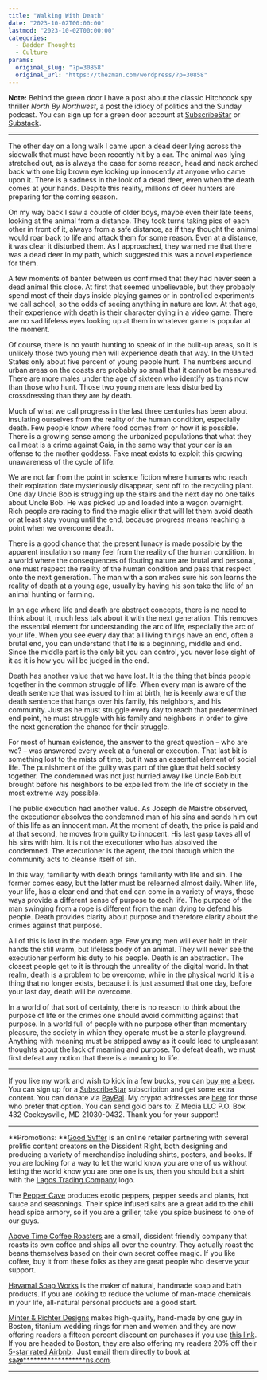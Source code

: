 ```yaml
---
title: "Walking With Death"
date: "2023-10-02T00:00:00"
lastmod: "2023-10-02T00:00:00"
categories:
  - Badder Thoughts
  - Culture
params:
  original_slug: "?p=30858"
  original_url: "https://thezman.com/wordpress/?p=30858"
---
```


**Note:** Behind the green door I have a post about the classic
Hitchcock spy thriller *North By Northwest*, a post the idiocy of
politics and the Sunday podcast. You can sign up for a green door
account at
<a href="https://www.subscribestar.com/the-z-blog" rel="noopener"
target="_blank">SubscribeStar</a> or
<a href="https://thedissident.substack.com/" rel="noopener"
target="_blank">Substack</a>.

------------------------------------------------------------------------

The other day on a long walk I came upon a dead deer lying across the
sidewalk that must have been recently hit by a car. The animal was lying
stretched out, as is always the case for some reason, head and neck
arched back with one big brown eye looking up innocently at anyone who
came upon it. There is a sadness in the look of a dead deer, even when
the death comes at your hands. Despite this reality, millions of deer
hunters are preparing for the coming season.

On my way back I saw a couple of older boys, maybe even their late
teens, looking at the animal from a distance. They took turns taking
pics of each other in front of it, always from a safe distance, as if
they thought the animal would roar back to life and attack them for some
reason. Even at a distance, it was clear it disturbed them. As I
approached, they warned me that there was a dead deer in my path, which
suggested this was a novel experience for them.

A few moments of banter between us confirmed that they had never seen a
dead animal this close. At first that seemed unbelievable, but they
probably spend most of their days inside playing games or in controlled
experiments we call school, so the odds of seeing anything in nature are
low. At that age, their experience with death is their character dying
in a video game. There are no sad lifeless eyes looking up at them in
whatever game is popular at the moment.

Of course, there is no youth hunting to speak of in the built-up areas,
so it is unlikely those two young men will experience death that way. In
the United States only about five percent of young people hunt. The
numbers around urban areas on the coasts are probably so small that it
cannot be measured. There are more males under the age of sixteen who
identify as trans now than those who hunt. Those two young men are less
disturbed by crossdressing than they are by death.

Much of what we call progress in the last three centuries has been about
insulating ourselves from the reality of the human condition, especially
death. Few people know where food comes from or how it is possible.
There is a growing sense among the urbanized populations that what they
call meat is a crime against Gaia, in the same way that your car is an
offense to the mother goddess. Fake meat exists to exploit this growing
unawareness of the cycle of life.

We are not far from the point in science fiction where humans who reach
their expiration date mysteriously disappear, sent off to the recycling
plant. One day Uncle Bob is struggling up the stairs and the next day no
one talks about Uncle Bob. He was picked up and loaded into a wagon
overnight. Rich people are racing to find the magic elixir that will let
them avoid death or at least stay young until the end, because progress
means reaching a point when we overcome death.

There is a good chance that the present lunacy is made possible by the
apparent insulation so many feel from the reality of the human
condition. In a world where the consequences of flouting nature are
brutal and personal, one must respect the reality of the human condition
and pass that respect onto the next generation. The man with a son makes
sure his son learns the reality of death at a young age, usually by
having his son take the life of an animal hunting or farming.

In an age where life and death are abstract concepts, there is no need
to think about it, much less talk about it with the next generation.
This removes the essential element for understanding the arc of life,
especially the arc of your life. When you see every day that all living
things have an end, often a brutal end, you can understand that life is
a beginning, middle and end. Since the middle part is the only bit you
can control, you never lose sight of it as it is how you will be judged
in the end.

Death has another value that we have lost. It is the thing that binds
people together in the common struggle of life. When every man is aware
of the death sentence that was issued to him at birth, he is keenly
aware of the death sentence that hangs over his family, his neighbors,
and his community. Just as he must struggle every day to reach that
predetermined end point, he must struggle with his family and neighbors
in order to give the next generation the chance for their struggle.

For most of human existence, the answer to the great question – who are
we? – was answered every week at a funeral or execution. That last bit
is something lost to the mists of time, but it was an essential element
of social life. The punishment of the guilty was part of the glue that
held society together. The condemned was not just hurried away like
Uncle Bob but brought before his neighbors to be expelled from the life
of society in the most extreme way possible.

The public execution had another value. As Joseph de Maistre observed,
the executioner absolves the condemned man of his sins and sends him out
of this life as an innocent man. At the moment of death, the price is
paid and at that second, he moves from guilty to innocent. His last gasp
takes all of his sins with him. It is not the executioner who has
absolved the condemned. The executioner is the agent, the tool through
which the community acts to cleanse itself of sin.

In this way, familiarity with death brings familiarity with life and
sin. The former comes easy, but the latter must be relearned almost
daily. When life, your life, has a clear end and that end can come in a
variety of ways, those ways provide a different sense of purpose to each
life. The purpose of the man swinging from a rope is different from the
man dying to defend his people. Death provides clarity about purpose and
therefore clarity about the crimes against that purpose.

All of this is lost in the modern age. Few young men will ever hold in
their hands the still warm, but lifeless body of an animal. They will
never see the executioner perform his duty to his people. Death is an
abstraction. The closest people get to it is through the unreality of
the digital world. In that realm, death is a problem to be overcome,
while in the physical world it is a thing that no longer exists, because
it is just assumed that one day, before your last day, death will be
overcome.

In a world of that sort of certainty, there is no reason to think about
the purpose of life or the crimes one should avoid committing against
that purpose. In a world full of people with no purpose other than
momentary pleasure, the society in which they operate must be a sterile
playground. Anything with meaning must be stripped away as it could lead
to unpleasant thoughts about the lack of meaning and purpose. To defeat
death, we must first defeat any notion that there is a meaning to life.

------------------------------------------------------------------------

If you like my work and wish to kick in a few bucks, you can
<a href="https://www.buymeacoffee.com/mujolulu" rel="noopener"
target="_blank">buy me a beer</a>. You can sign up for a
<a href="https://www.subscribestar.com/the-z-blog" rel="noopener"
target="_blank">SubscribeStar</a> subscription and get some extra
content. You can donate via <a
href="https://www.paypal.com/donate/?cmd=_s-xclick&amp;hosted_button_id=UDAS2Q8JYA6CN&amp;source=url"
rel="noopener" target="_blank">PayPal</a>. My crypto addresses are
<a href="https://thezman.com/wordpress/?page_id=22713" rel="noopener"
target="_blank">here</a> for those who prefer that option. You can send
gold bars to: Z Media LLC P.O. Box 432 Cockeysville, MD 21030-0432.
Thank you for your support!

------------------------------------------------------------------------

**Promotions: **<a href="https://goodsvffer.com/" rel="noopener" target="_blank">Good
Svffer</a> is an online retailer partnering with several prolific
content creators on the Dissident Right, both designing and producing a
variety of merchandise including shirts, posters, and books. If you are
looking for a way to let the world know you are one of us without
letting the world know you are one one is us, then you should but a
shirt with the
<a href="https://goodsvffer.com/products/lagos-trading-company"
rel="noopener" target="_blank">Lagos Trading Company</a> logo.

The <a href="https://peppercave.com/shop/ols/products" rel="noopener"
target="_blank">Pepper Cave</a> produces exotic peppers, pepper seeds
and plants, hot sauce and seasonings. Their spice infused salts are a
great add to the chili head spice armory, so if you are a griller, take
you spice business to one of our guys.

<a href="https://abovetimecoffee.com/" rel="noopener"
target="_blank">Above Time Coffee Roasters</a> are a small, dissident
friendly company that roasts its own coffee and ships all over the
country. They actually roast the beans themselves based on their own
secret coffee magic. If you like coffee, buy it from these folks as they
are great people who deserve your support.

<a href="https://havamalsoapworks.com/" rel="noopener"
target="_blank">Havamal Soap Works</a> is the maker of natural, handmade
soap and bath products. If you are looking to reduce the volume of
man-made chemicals in your life, all-natural personal products are a
good start.

<a href="https://www.minterandrichterdesigns.com/"
rel="noreferrer nofollow noopener" target="_blank">Minter &amp; Richter
Designs</a> makes high-quality, hand-made by one guy in Boston, titanium
wedding rings for men and women and they are now offering readers a
fifteen percent discount on purchases if you use
<a href="https://www.minterandrichterdesigns.com/discount/ZMAN"
rel="noreferrer nofollow noopener" target="_blank">this link</a>.
<span class="highlight"><span class="colour"><span class="font"><span class="size">If
you are headed to Boston, they are also offering my readers 20% off
their <a
href="https://www.airbnb.com/users/7988017/listings?user_id=7988017&amp;s=3"
rel="noopener noreferrer" target="_blank">5-star rated Airbnb</a>.  Just
email them directly to book at
<a href="mailto:sa***@*********************ns.com"
data-original-string="Mr2R0b8Ey0reRG1c38mzIQ==cb7N3UVLSPx+hOgfUzTYdT6VLADmb9bf0RLezSo6UBOpHDeJl145vQP9drVc9C8d5uV"><span
class="apbct-email-encoder"
data-original-string="A0L+k8OBkNabg5HkK3n6Bg==cb7Mh28a5rtYOg9tD+ZlPGS/bReOWZ1Gl0VGFUxGsw+40VG7919NTvMLY51zOWFB/P+"
title="This contact has been encoded by Anti-Spam by CleanTalk. Click to decode. To finish the decoding make sure that JavaScript is enabled in your browser.">sa<span
class="apbct-blur">***</span>@<span
class="apbct-blur">*********************</span>ns.com</span></a>.</span></span></span></span>

------------------------------------------------------------------------
